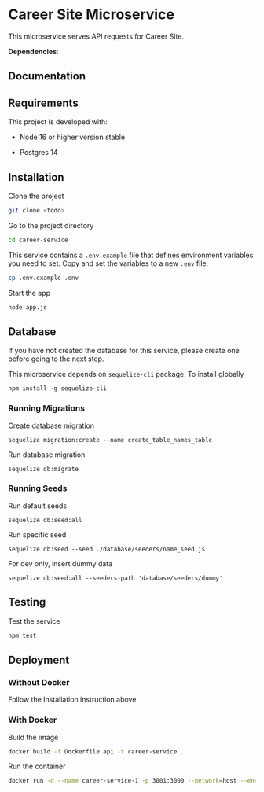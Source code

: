 # Career Site Microservice

This microservice serves API requests for Career Site.

**Dependencies**:

## Documentation

## Requirements

This project is developed with:

- Node 16 or higher version stable

- Postgres 14

## Installation

Clone the project

```bash
git clone <todo>
```

Go to the project directory

```bash
cd career-service
```

This service contains a `.env.example` file that defines environment variables you need to set. Copy and set the variables to a new `.env` file.

```bash
cp .env.example .env
```

Start the app

```bash
node app.js
```

## Database

If you have not created the database for this service, please create one before going to the next step.

This microservice depends on `sequelize-cli` package. To install globally

```
npm install -g sequelize-cli
```

### Running Migrations

Create database migration

```
sequelize migration:create --name create_table_names_table
```

Run database migration

```
sequelize db:migrate
```

### Running Seeds

Run default seeds

```
sequelize db:seed:all
```

Run specific seed

```
sequelize db:seed --seed ./database/seeders/name_seed.js
```

For dev only, insert dummy data

```
sequelize db:seed:all --seeders-path 'database/seeders/dummy'
```

## Testing

Test the service

```bash
npm test
```

## Deployment

### Without Docker

Follow the Installation instruction above

### With Docker

Build the image

```bash
docker build -f Dockerfile.api -t career-service .
```

Run the container

```bash
docker run -d --name career-service-1 -p 3001:3000 --network=host --env-file=.env career-service
```
